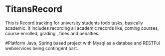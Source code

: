 # TitansRecord

This is Record tracking for university students todo tasks, basically academic.
It includes recording all academic records like, coming courses, course enrolled, grading , fines and penalties.

#Platform
Java, Spring based project with Mysql as a databse and RESTFul webservices being contingent part.
